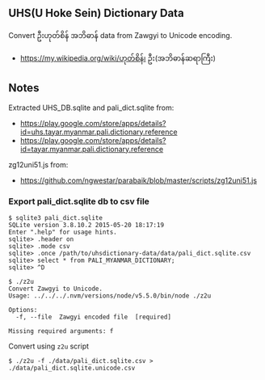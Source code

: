 ## UHS(U Hoke Sein) Dictionary Data

Convert ဦးဟုတ်စိန် အဘိဓာန် data from Zawgyi to Unicode encoding.

* https://my.wikipedia.org/wiki/ဟုတ်​စိန်၊ ဦး(အဘိဓာန်​ဆရာ​ကြီး)

## Notes

Extracted UHS_DB.sqlite and pali_dict.sqlite from:
* https://play.google.com/store/apps/details?id=uhs.tayar.myanmar.pali.dictionary.reference
* https://play.google.com/store/apps/details?id=tayar.myanmar.pali.dictionary.reference

zg12uni51.js from:
* https://github.com/ngwestar/parabaik/blob/master/scripts/zg12uni51.js

### Export pali_dict.sqlite db to csv file

```
$ sqlite3 pali_dict.sqlite
SQLite version 3.8.10.2 2015-05-20 18:17:19
Enter ".help" for usage hints.
sqlite> .header on
sqlite> .mode csv
sqlite> .once /path/to/uhsdictionary-data/data/pali_dict.sqlite.csv
sqlite> select * from PALI_MYANMAR_DICTIONARY;
sqlite> ^D
```

```
$ ./z2u
Convert Zawgyi to Unicode.
Usage: ../../../.nvm/versions/node/v5.5.0/bin/node ./z2u

Options:
  -f, --file  Zawgyi encoded file  [required]

Missing required arguments: f
```

Convert using `z2u` script
```
$ ./z2u -f ./data/pali_dict.sqlite.csv > ./data/pali_dict.sqlite.unicode.csv
```
